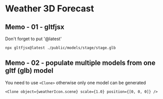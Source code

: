 # Weather 3D Forecast

## Memo - 01 - gltfjsx

Don't forget to put '@latest'

```
npx gltfjsx@latest ./public/models/stage/stage.glb
```

## Memo - 02 - populate multiple models from one gltf (glb) model

You need to use `<Clone>` otherwise only one model can be generated

```
<Clone object={weatherIcon.scene} scale={1.0} position={[0, 0, 0]} />
```